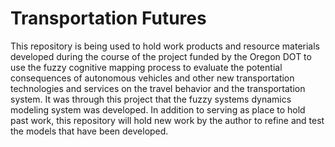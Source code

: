 # Transportation Futures

This repository is being used to hold work products and resource materials developed during the course of the project funded by the Oregon DOT to use the fuzzy cognitive mapping process to evaluate the potential consequences of autonomous vehicles and other new transportation technologies and services on the travel behavior and the transportation system. It was through this project that the fuzzy systems dynamics modeling system was developed. In addition to serving as place to hold past work, this repository will hold new work by the author to refine and test the models that have been developed.
